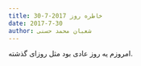 ```yaml
---
title: خاطره روز 2017-7-30
date: 2017-7-30
author: شعبان محمد حسنی
---
```


امروزم یه روز عادی بود مثل روزای گذشته.